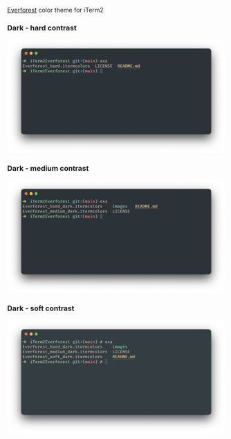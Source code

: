 [Everforest](https://github.com/sainnhe/everforest) color theme for iTerm2

### Dark - hard contrast
![Dark theme with high contrast](images/dark_hard.png)

### Dark - medium contrast
![Dark theme with medium contrast](images/dark_medium.png)

### Dark - soft contrast
![Dark theme with soft contrast](images/dark_soft.png)
